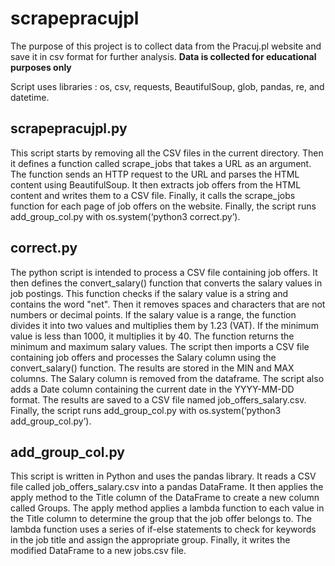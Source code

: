 # scrapepracujpl

The purpose of this project is to collect data from the Pracuj.pl website and save it in csv format for further analysis.
 **Data is collected for educational purposes only**


Script uses libraries : os, csv, requests, BeautifulSoup, glob, pandas, re, and datetime.


## scrapepracujpl.py
This script starts by removing all the CSV files in the current directory. Then it defines a function called scrape_jobs that takes a URL as an argument. The function sends an HTTP request to the URL and parses the HTML content using BeautifulSoup. It then extracts job offers from the HTML content and writes them to a CSV file. Finally, it calls the scrape_jobs function for each page of job offers on the website.
Finally, the script runs add_group_col.py with os.system(‘python3 correct.py’).

## correct.py
The python script is intended to process a CSV file containing job offers. It then defines the convert_salary() function that converts the salary values ​​in job postings. This function checks if the salary value is a string and contains the word "net". Then it removes spaces and characters that are not numbers or decimal points. If the salary value is a range, the function divides it into two values ​​and multiplies them by 1.23 (VAT). If the minimum value is less than 1000, it multiplies it by 40. The function returns the minimum and maximum salary values.
The script then imports a CSV file containing job offers and processes the Salary column using the convert_salary() function. The results are stored in the MIN and MAX columns. The Salary column is removed from the dataframe. The script also adds a Date column containing the current date in the YYYY-MM-DD format. The results are saved to a CSV file named job_offers_salary.csv.
Finally, the script runs add_group_col.py with os.system(‘python3 add_group_col.py’).

## add_group_col.py
This script is written in Python and uses the pandas library. It reads a CSV file called job_offers_salary.csv into a pandas DataFrame. 
It then applies the apply method to the Title column of the DataFrame to create a new column called Groups. The apply method applies a lambda function to each value in the Title column to determine the group that the job offer belongs to. The lambda function uses a series of if-else statements to check for keywords in the job title and assign the appropriate group. Finally, it writes the modified DataFrame to a new jobs.csv file.


